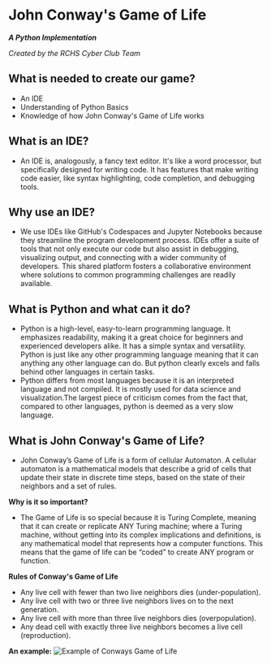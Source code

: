 # John Conway's Game of Life
***A Python Implementation***

*Created by the RCHS Cyber Club Team*


**What is needed to create our game?**
-
- An IDE
- Understanding of Python Basics
- Knowledge of how John Conway's Game of Life works

**What is an IDE?**
-
- An IDE is, analogously, a fancy text editor. It's like a word processor, but specifically designed for writing code. It has features that make writing code easier, like syntax highlighting, code completion, and debugging tools.
 
 **Why use an IDE?**
 -
 - We use IDEs like GitHub's Codespaces and Jupyter Notebooks because they streamline the program development process. IDEs offer a suite of tools that not only execute our code but also assist in debugging, visualizing output, and connecting with a wider community of developers. This shared platform fosters a collaborative environment where solutions to common programming challenges are readily available.

**What is Python and what can it do?**
-
- Python is a high-level, easy-to-learn programming language. It emphasizes readability, making it a great choice for beginners and experienced developers alike. It has a simple syntax and versatility. Python is just like any other programming language meaning that it can anything any other language can do. But python clearly excels and falls behind other languages in certain tasks.
- Python differs from most languages because it is an interpreted language and not compiled. It is mostly used for data science and visualization.The largest piece of criticism comes from the fact that, compared to other languages, python is deemed as a very slow language.

**What is John Conway's Game of Life?**
-
- John Conway’s Game of Life is a form of cellular Automaton. A cellular automaton is a mathematical models that describe a grid of cells that update their state in discrete time steps, based on the state of their neighbors and a set of rules.

**Why is it so important?**
- The Game of Life is so special because it is Turing Complete, meaning that it can create or replicate ANY Turing machine; where a Turing machine, without getting into its complex implications and definitions, is any mathematical model that represents how a computer functions. This means that the game of life can be “coded” to create ANY program or function.

**Rules of Conway's Game of Life**
- Any live cell with fewer than two live neighbors dies (under-population).
- Any live cell with two or three live neighbors lives on to the next generation.
- Any live cell with more than three live neighbors dies (overpopulation).
- Any dead cell with exactly three live neighbors becomes a live cell (reproduction).

**An example:**
![Example of Conways Game of Life](https://miro.medium.com/v2/resize:fit:720/format:webp/0*i4NRQkJRLh-21WNN.jpg)
